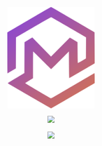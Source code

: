 <p align="center">
  <img src="https://raw.githubusercontent.com/macedonga/macedonga/master/pfp.svg" width="200px">
</p>

<p align="center">
  <img src="https://hits.seeyoufarm.com/api/count/incr/badge.svg?url=https%3A%2F%2Fgithub.com%2Fmacedonga%2Fmacedonga"><br><br>
  <img src="https://discord.c99.nl/widget/theme-1/705080774113886238.png">
</p>
